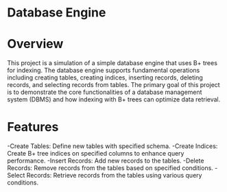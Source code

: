 # Database Engine
# Overview
This project is a simulation of a simple database engine that uses B+ trees for indexing. The database engine supports fundamental operations including creating tables, creating indices, inserting records, deleting records, and selecting records from tables. The primary goal of this project is to demonstrate the core functionalities of a database management system (DBMS) and how indexing with B+ trees can optimize data retrieval.

# Features
  -Create Tables: Define new tables with specified schema.
  -Create Indices: Create B+ tree indices on specified columns to enhance query performance.
  -Insert Records: Add new records to the tables.
  -Delete Records: Remove records from the tables based on specified conditions.
  -Select Records: Retrieve records from the tables using various query conditions.

